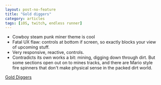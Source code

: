 ```yaml
---
layout: post-no-feature
title: "Gold diggers"
category: articles
tags: [iOS, twitch, endless runner]
---
```


* Cowboy steam punk miner theme is cool
* Fatal UX flaw: controls at bottom if screen, so exactly blocks your view of upcoming stuff.
* Very responsive, reactive, controls.
* Contradicts its own works a bit: mining, digging down through dirt. But some sections open out on to mines tracks, and there are Mario style fire spinners that don't make physical sense in the packed dirt world.

[Gold Diggers](http://www.gamistrygames.com/main/golddiggers)